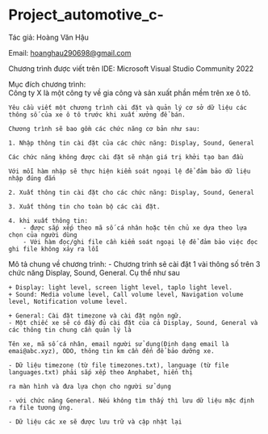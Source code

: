 # Project_automotive_c-
Tác giả: Hoàng Văn Hậu

Email: hoanghau290698@gmail.com


Chương trình được viết trên IDE: Microsoft Visual Studio Community 2022

Mục đích chương trình: 	
	Công ty X là một công ty về gia công và sản xuất phần mềm trên xe ô tô. 
	
	Yêu cầu viết một chương trình cài đặt và quản lý cơ sở dữ liệu các thông số của xe ô tô trước khi xuất xưởng để bán.
	
	Chương trình sẽ bao gồm các chức năng cơ bản như sau:
	
	1. Nhập thông tin cài đặt của các chức năng: Display, Sound, General
	
	Các chức năng không được cài đặt sẽ nhận giá trị khởi tạo ban đầu
	
	Với mỗi hàm nhập sẽ thực hiện kiểm soát ngoại lệ để đảm bảo dữ liệu nhập đúng đắn
	
	2. Xuất thông tin cài đặt cho các chức năng: Display, Sound, General
	
	3. Xuất thông tin cho toàn bộ các cài đặt.
	
	4. khi xuất thông tin: 
		- được sắp xếp theo mã số cá nhân hoặc tên chủ xe dựa theo lựa chọn của người dùng  
		- Với hàm đọc/ghi file cần kiểm soát ngoại lệ để đảm bảo việc đọc ghi file không xảy ra lỗi

Mô tả chung về chương trình:
	- Chương trình sẽ cài đặt 1 vài thông số trên 3 chức năng Display, Sound, General. Cụ thể như sau
	
  	+ Display: light level, screen light level, taplo light level.
 	+ Sound: Media volume level, Call volume level, Navigation volume level, Notification volume level.
	
  	+ General: Cài đặt timezone và cài đặt ngôn ngữ.
	- Một chiếc xe sẽ có đầy đủ cài đặt của cả Display, Sound, General và các thông tin chung cần quản lý là 
	
	Tên xe, mã số cá nhân, email người sử dụng(Định dạng email là emai@abc.xyz), ODO, thông tin km cần đến để bảo dưỡng xe.
	
	- Dữ liệu timezone (từ file timezones.txt), language (từ file languages.txt) phải sắp xếp theo Anphabet, hiển thị
	
	ra màn hình và đưa lựa chọn cho người sử dụng 
	
	- với chức năng General. Nếu không tìm thấy thì lưu dữ liệu mặc định ra file tương ứng.
	
	- Dữ liệu các xe sẽ được lưu trữ và cập nhật lại
